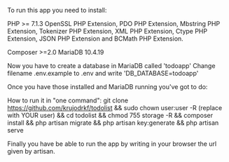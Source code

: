 To run this app you need to install:

PHP >= 7.1.3
OpenSSL PHP Extension, PDO PHP Extension, Mbstring PHP Extension, Tokenizer PHP Extension, XML PHP Extension, Ctype PHP Extension, JSON PHP Extension and BCMath PHP Extension.

Composer >=2.0
MariaDB 10.4.19

Now you have to create a database in MariaDB called 'todoapp'
Change filename .env.example to .env and write 'DB_DATABASE=todoapp'

Once you have those installed and MariaDB running you've got to do:

How to run it in "one command":
git clone https://github.com/krujodrkf/todolist && sudo chown user:user -R (replace with YOUR user) && cd todolist && chmod 755 storage -R && composer install && php artisan migrate && php artisan key:generate && php artisan serve

Finally you have be able to run the app by writing in your browser the url given by artisan.
